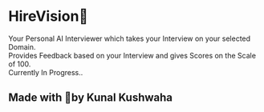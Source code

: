 # HireVision🏢
Your Personal AI Interviewer which takes your Interview on your selected Domain.<br>
Provides Feedback based on your Interview and gives Scores on the Scale of 100.<br>
Currently In Progress..

## Made with 💖by Kunal Kushwaha